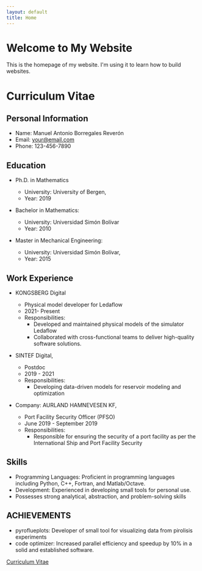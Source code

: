 ```yaml
---
layout: default
title: Home
---
```


# Welcome to My Website

This is the homepage of my website. I'm using it to learn how to build websites.



# Curriculum Vitae

## Personal Information
- Name: Manuel Antonio Borregales Reverón
- Email: your@email.com
- Phone: 123-456-7890

## Education
- Ph.D. in Mathematics
    - University: University of Bergen,
    - Year: 2019

- Bachelor in Mathematics:
    - University: Universidad Simón Bolívar
    - Year: 2010

- Master in Mechanical Engineering:
    - University: Universidad Simón Bolívar,
    - Year: 2015

## Work Experience
- KONGSBERG Digital
    - Physical model developer for Ledaflow
    - 2021- Present
    - Responsibilities:
        - Developed and maintained physical models of the simulator Ledaflow
        - Collaborated with cross-functional teams to deliver high-quality software solutions.
    <!-- Conducted code reviews and provided technical guidance to junior developers. -->
    <!-- Conducted code reviews and provided technical guidance to junior developers. -->

- SINTEF Digital,
    - Postdoc
    - 2019 - 2021
    - Responsibilities:
        - Developing data-driven models for reservoir modeling and optimization

- Company: AURLAND HAMNEVESEN KF,
    - Port Facility Security Officer (PFSO)
    - June 2019 - September 2019
    - Responsibilities:
        - Responsible for ensuring the security of a port facility as per the International Ship and Port Facility Security 


## Skills
- Programming Languages: Proficient in programming languages including Python, C++, Fortran, and Matlab/Octave.
- Development: Experienced in developing small tools for personal use.
- Possesses strong analytical, abstraction, and problem-solving skills

## ACHIEVEMENTS
- pyroflueplots: Developer of small tool for visualizing data from pirolisis experiments
- code optimizer: Increased parallel efficiency and speedup by 10% in a solid and  established  software.

[Curriculum Vitae](/cv.md)
